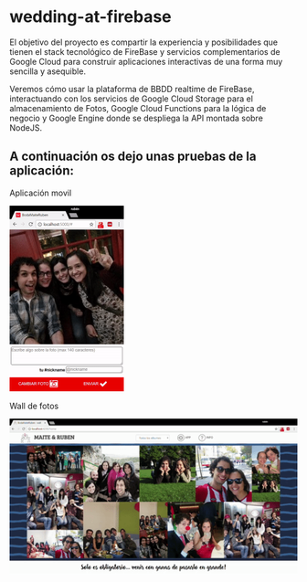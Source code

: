 # wedding-at-firebase

El objetivo del proyecto es compartir la experiencia y posibilidades que tienen el stack tecnológico de FireBase y servicios complementarios de Google Cloud para construir aplicaciones interactivas de una forma muy sencilla y asequible.

Veremos cómo usar la plataforma de BBDD realtime de FireBase, interactuando con los servicios de Google Cloud Storage para el almacenamiento de Fotos, Google Cloud Functions para la lógica de negocio y Google Engine donde se despliega la API montada sobre NodeJS.


## A continuación os dejo unas pruebas de la aplicación:

Aplicación movil

<img src="https://github.com/GDGSpain/wedding-at-firebase/blob/master/image/app.gif" width="200">


Wall de fotos

<img src="https://github.com/GDGSpain/wedding-at-firebase/blob/master/image/wall.gif" width="600">
